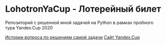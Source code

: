 # LohotronYaCup - Лотерейный билет
Репозиторий с решенной мной задачей на Python в рамках пробного тура Yandex.Cup 2020 

[Истории вопроса по решениям самой задачи](https://qna.habr.com/q/860533?e=10088551#answer_item_1764341)
[Сайт Yandex.Cup](https://yandex.ru/cup)
